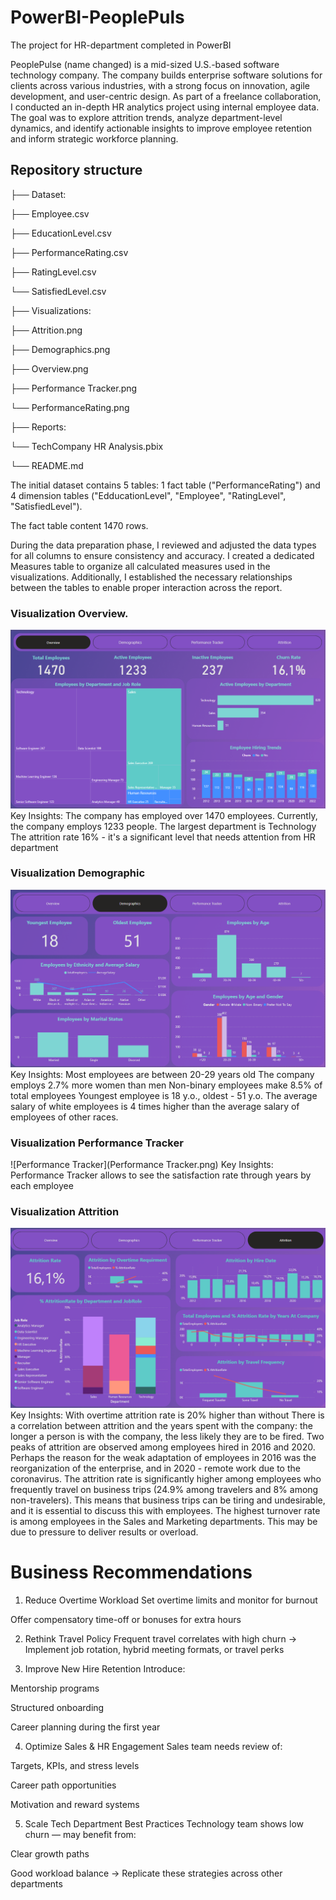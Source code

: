 # PowerBI-PeoplePuls
The project for HR-department completed in PowerBI

PeoplePulse (name changed) is a mid-sized U.S.-based software technology company. The company builds enterprise software solutions for clients across various industries, with a strong focus on innovation, agile development, and user-centric design.
As part of a freelance collaboration, I conducted an in-depth HR analytics project using internal employee data. The goal was to explore attrition trends, analyze department-level dynamics, and identify actionable insights to improve employee retention and inform strategic workforce planning.

## Repository structure

├── Dataset:

 ├── Employee.csv

 ├── EducationLevel.csv

 ├── PerformanceRating.csv

 ├── RatingLevel.csv

 └── SatisfiedLevel.csv

├── Visualizations:

 ├── Attrition.png

 ├── Demographics.png

 ├── Overview.png

 ├── Performance Tracker.png

 └── PerformanceRating.png

├── Reports:

 └── TechCompany HR Analysis.pbix

└── README.md

The initial dataset contains 5 tables: 1 fact table ("PerformanceRating") and 4 dimension tables ("EdducationLevel", "Employee", "RatingLevel", "SatisfiedLevel"). 

The fact table content 1470 rows. 

During the data preparation phase, I reviewed and adjusted the data types for all columns to ensure consistency and accuracy. I created a dedicated Measures table to organize all calculated measures used in the visualizations. Additionally, I established the necessary relationships between the tables to enable proper interaction across the report.

### Visualization Overview.
![Overview](Overview.png)
Key Insights:
The company has employed over 1470 employees. 
Currently, the company employs 1233 people. 
The largest department is Technology
The attrition rate 16% - it's a significant level that needs attention from HR department

### Visualization Demographic
![Dempgraphics](Demographics.png)
Key Insights: 
Most employees are between 20-29 years old
The company employs 2.7% more women than men
Non-binary employees make 8.5% of total employees
Youngest employee is 18 y.o., oldest - 51 y.o.
The average salary of white employees is 4 times higher than the average salary of employees of other races.

### Visualization Performance Tracker
![Performance Tracker](Performance Tracker.png)
Key Insights: 
Performance Tracker allows to see the satisfaction rate through years by each employee

### Visualization Attrition
![Attrition](Attrition.png)
Key Insights: 
With overtime attrition rate is 20% higher than without 
There is a correlation between attrition and the years spent with the company: the longer a person is with the company, the less likely they are to be fired.
Two peaks of attrition are observed among employees hired in 2016 and 2020. Perhaps the reason for the weak adaptation of employees in 2016 was the reorganization of the enterprise, and in 2020 - remote work due to the coronavirus.
The attrition rate is significantly higher among employees who frequently travel on business trips (24.9% among travelers and 8% among non-travelers). This means that business trips can be tiring and undesirable, and it is essential to discuss this with employees.
The highest turnover rate is among employees in the Sales and Marketing departments. This may be due to pressure to deliver results or overload.

# Business Recommendations
1. Reduce Overtime Workload
Set overtime limits and monitor for burnout

Offer compensatory time-off or bonuses for extra hours

2. Rethink Travel Policy
Frequent travel correlates with high churn
 → Implement job rotation, hybrid meeting formats, or travel perks

3. Improve New Hire Retention
Introduce:

Mentorship programs

Structured onboarding

Career planning during the first year

4. Optimize Sales & HR Engagement
Sales team needs review of:

Targets, KPIs, and stress levels

Career path opportunities

Motivation and reward systems

5. Scale Tech Department Best Practices
Technology team shows low churn — may benefit from:

Clear growth paths

Good workload balance
 → Replicate these strategies across other departments


